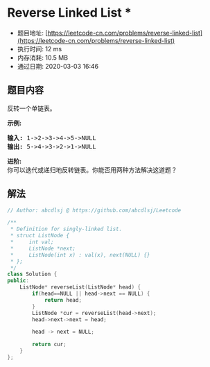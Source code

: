 # Reverse Linked List *
- 题目地址: [https://leetcode-cn.com/problems/reverse-linked-list](https://leetcode-cn.com/problems/reverse-linked-list)
- 执行时间: 12 ms
- 内存消耗: 10.5 MB
- 通过日期: 2020-03-03 16:46

## 题目内容
<p>反转一个单链表。</p>

<p><strong>示例:</strong></p>

<pre><strong>输入:</strong> 1->2->3->4->5->NULL
<strong>输出:</strong> 5->4->3->2->1->NULL</pre>

<p><strong>进阶:</strong><br>
你可以迭代或递归地反转链表。你能否用两种方法解决这道题？</p>


## 解法
```cpp
// Author: abcdlsj @ https://github.com/abcdlsj/Leetcode

/**
 * Definition for singly-linked list.
 * struct ListNode {
 *     int val;
 *     ListNode *next;
 *     ListNode(int x) : val(x), next(NULL) {}
 * };
 */
class Solution {
public:
    ListNode* reverseList(ListNode* head) {
        if(head==NULL || head->next == NULL) {
            return head;
        }
        ListNode *cur = reverseList(head->next);
        head->next->next = head;

        head -> next = NULL;

        return cur;
    }
};

```